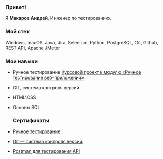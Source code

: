 ### Привет!

Я <b>Макаров Андрей</b>, Инженер по тестированию.

### Мой стек

Windows, macOS, Java, Jira, Selenium, Python, PostgreSQL, Git, Github, REST API, Apache JMeter

### Мои навыки

- Ручное тестирование [Курсовой проект к модулю «Ручное тестирование веб-приложений»](https://github.com/AWmakar/iqa-diplom)
- GIT, система контроля версий
- HTML\CSS 
- Основы SQL 
  
  ### Сертификаты

- [Ручное тестирование](https://github.com/AWmakar/AWmakar/blob/main/qa.pdf)

- [Git — система контроля версий](https://github.com/AWmakar/AWmakar/blob/main/Git.pdf)

- [Postman для тестирования API](https://github.com/AWmakar/AWmakar/blob/main/API.pdf)

